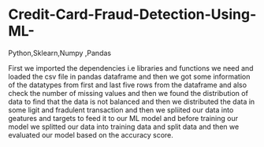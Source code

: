 # Credit-Card-Fraud-Detection-Using-ML-
Python,Sklearn,Numpy ,Pandas

First we imported the dependencies i.e libraries and functions we need
and loaded the csv   file in pandas dataframe and then we got some information of the datatypes  from first and last five rows from the dataframe 
and also check the number of missing values  and then we found  the distribution of data to find that the data is not balanced and then we distributed the data in some ligit and fradulent transaction and then we spliited our data into geatures and targets to feed it to our ML model and before training our model we splitted our data into training data and split data and then we evaluated our model based on the accuracy score.
